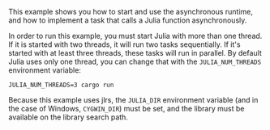 This example shows you how to start and use the asynchronous runtime, and how to implement a task that calls a Julia function asynchronously. 

In order to run this example, you must start Julia with more than one thread. If it is started with two threads, it will run two tasks sequentially. If it's started with at least three threads, these tasks will run in parallel. By default Julia uses only one thread, you can change that with the `JULIA_NUM_THREADS` environment variable:

`JULIA_NUM_THREADS=3 cargo run`

Because this example uses jlrs, the `JULIA_DIR` environment variable (and in the case of Windows, `CYGWIN_DIR`) must be set, and the library must be available on the library search path.
